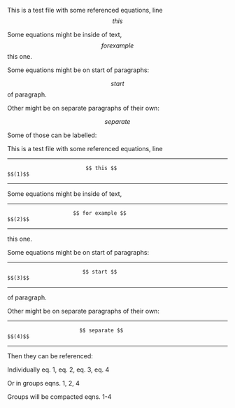 This is a test file with some referenced equations, line $$ this $$

Some equations might be inside of text, $$ for example $$ this one.

Some equations might be on start of paragraphs:

$$ start $$ of paragraph.

Other might be on separate paragraphs of their own:

$$ separate $$

Some of those can be labelled:

This is a test file with some referenced equations, line

<div id="eq:0">

  ---------------------------------------------------------------- ---------
                             $$ this $$                              $$(1)$$
  ---------------------------------------------------------------- ---------

</div>

Some equations might be inside of text,

<div id="eq:1">

  ---------------------------------------------------------------- ---------
                         $$ for example $$                           $$(2)$$
  ---------------------------------------------------------------- ---------

</div>

this one.

Some equations might be on start of paragraphs:

<div id="eq:2">

  ---------------------------------------------------------------- ---------
                            $$ start $$                              $$(3)$$
  ---------------------------------------------------------------- ---------

</div>

of paragraph.

Other might be on separate paragraphs of their own:

<div id="eq:3">

  ---------------------------------------------------------------- ---------
                           $$ separate $$                            $$(4)$$
  ---------------------------------------------------------------- ---------

</div>

Then they can be referenced:

Individually eq. 1, eq. 2, eq. 3, eq. 4

Or in groups eqns. 1, 2, 4

Groups will be compacted eqns. 1-4
